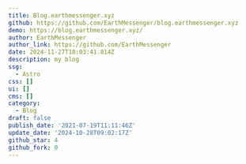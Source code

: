 ```yaml
---
title: Blog.earthmessenger.xyz
github: https://github.com/EarthMessenger/blog.earthmessenger.xyz
demo: https://blog.earthmessenger.xyz/
author: EarthMessenger
author_link: https://github.com/EarthMessenger
date: 2024-11-27T18:03:41.814Z
description: my blog
ssg:
  - Astro
css: []
ui: []
cms: []
category:
  - Blog
draft: false
publish_date: '2021-07-19T11:11:46Z'
update_date: '2024-10-28T09:02:17Z'
github_star: 4
github_fork: 0
---
```

